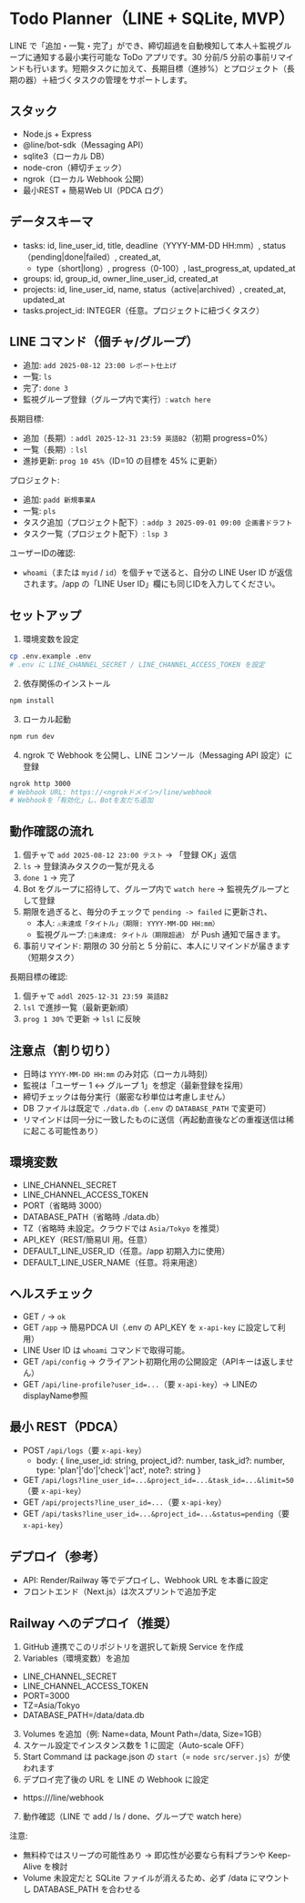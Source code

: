 # Todo Planner（LINE + SQLite, MVP）

LINE で「追加・一覧・完了」ができ、締切超過を自動検知して本人＋監視グループに通知する最小実行可能な ToDo アプリです。30 分前/5 分前の事前リマインドも行います。短期タスクに加えて、長期目標（進捗%）とプロジェクト（長期の器）＋紐づくタスクの管理をサポートします。

## スタック

- Node.js + Express
- @line/bot-sdk（Messaging API）
- sqlite3（ローカル DB）
- node-cron（締切チェック）
- ngrok（ローカル Webhook 公開）
- 最小REST + 簡易Web UI（PDCA ログ）

## データスキーマ

- tasks: id, line_user_id, title, deadline（YYYY-MM-DD HH:mm）, status（pending|done|failed）, created_at,
  - type（short|long）, progress（0-100）, last_progress_at, updated_at
- groups: id, group_id, owner_line_user_id, created_at
- projects: id, line_user_id, name, status（active|archived）, created_at, updated_at
- tasks.project_id: INTEGER（任意。プロジェクトに紐づくタスク）

## LINE コマンド（個チャ/グループ）

- 追加: `add 2025-08-12 23:00 レポート仕上げ`
- 一覧: `ls`
- 完了: `done 3`
- 監視グループ登録（グループ内で実行）: `watch here`

長期目標:

- 追加（長期）: `addl 2025-12-31 23:59 英語B2`（初期 progress=0%）
- 一覧（長期）: `lsl`
- 進捗更新: `prog 10 45%`（ID=10 の目標を 45% に更新）

プロジェクト:

- 追加: `padd 新規事業A`
- 一覧: `pls`
- タスク追加（プロジェクト配下）: `addp 3 2025-09-01 09:00 企画書ドラフト`
- タスク一覧（プロジェクト配下）: `lsp 3`

ユーザーIDの確認:

- `whoami`（または `myid` / `id`）を個チャで送ると、自分の LINE User ID が返信されます。/app の「LINE User ID」欄にも同じIDを入力してください。

## セットアップ

1. 環境変数を設定

```bash
cp .env.example .env
# .env に LINE_CHANNEL_SECRET / LINE_CHANNEL_ACCESS_TOKEN を設定
```

2. 依存関係のインストール

```bash
npm install
```

3. ローカル起動

```bash
npm run dev
```

4. ngrok で Webhook を公開し、LINE コンソール（Messaging API 設定）に登録

```bash
ngrok http 3000
# Webhook URL: https://<ngrokドメイン>/line/webhook
# Webhookを「有効化」し、Botを友だち追加
```

## 動作確認の流れ

1. 個チャで `add 2025-08-12 23:00 テスト` → 「登録 OK」返信
2. `ls` → 登録済みタスクの一覧が見える
3. `done 1` → 完了
4. Bot をグループに招待して、グループ内で `watch here` → 監視先グループとして登録
5. 期限を過ぎると、毎分のチェックで `pending -> failed` に更新され、
   - 本人: `⚠️未達成「タイトル」（期限: YYYY-MM-DD HH:mm）`
   - 監視グループ: `📢未達成: タイトル（期限超過）`
     が Push 通知で届きます。
6. 事前リマインド: 期限の 30 分前と 5 分前に、本人にリマインドが届きます（短期タスク）

長期目標の確認:

1. 個チャで `addl 2025-12-31 23:59 英語B2`
2. `lsl` で進捗一覧（最新更新順）
3. `prog 1 30%` で更新 → `lsl` に反映

## 注意点（割り切り）

- 日時は `YYYY-MM-DD HH:mm` のみ対応（ローカル時刻）
- 監視は「ユーザー 1 ↔ グループ 1」を想定（最新登録を採用）
- 締切チェックは毎分実行（厳密な秒単位は考慮しません）
- DB ファイルは既定で `./data.db`（`.env` の `DATABASE_PATH` で変更可）
- リマインドは同一分に一致したものに送信（再起動直後などの重複送信は稀に起こる可能性あり）

## 環境変数

- LINE_CHANNEL_SECRET
- LINE_CHANNEL_ACCESS_TOKEN
- PORT（省略時 3000）
- DATABASE_PATH（省略時 ./data.db）
- TZ（省略時 未設定。クラウドでは `Asia/Tokyo` を推奨）
- API_KEY（REST/簡易UI 用。任意）
- DEFAULT_LINE_USER_ID（任意。/app 初期入力に使用）
- DEFAULT_LINE_USER_NAME（任意。将来用途）

## ヘルスチェック

- GET `/` → `ok`
- GET `/app` → 簡易PDCA UI（.env の API_KEY を `x-api-key` に設定して利用）
- LINE User ID は `whoami` コマンドで取得可能。
- GET `/api/config` → クライアント初期化用の公開設定（APIキーは返しません）
- GET `/api/line-profile?user_id=...`（要 `x-api-key`）→ LINEのdisplayName参照

## 最小 REST（PDCA）

- POST `/api/logs`（要 `x-api-key`）
  - body: { line_user_id: string, project_id?: number, task_id?: number, type: 'plan'|'do'|'check'|'act', note?: string }
- GET `/api/logs?line_user_id=...&project_id=...&task_id=...&limit=50`（要 `x-api-key`）
- GET `/api/projects?line_user_id=...`（要 `x-api-key`）
- GET `/api/tasks?line_user_id=...&project_id=...&status=pending`（要 `x-api-key`）

## デプロイ（参考）

- API: Render/Railway 等でデプロイし、Webhook URL を本番に設定
- フロントエンド（Next.js）は次スプリントで追加予定

## Railway へのデプロイ（推奨）

1. GitHub 連携でこのリポジトリを選択して新規 Service を作成
2. Variables（環境変数）を追加

- LINE_CHANNEL_SECRET
- LINE_CHANNEL_ACCESS_TOKEN
- PORT=3000
- TZ=Asia/Tokyo
- DATABASE_PATH=/data/data.db

3. Volumes を追加（例: Name=data, Mount Path=/data, Size=1GB）
4. スケール設定でインスタンス数を 1 に固定（Auto-scale OFF）
5. Start Command は package.json の `start`（= `node src/server.js`）が使われます
6. デプロイ完了後の URL を LINE の Webhook に設定

- https://<railway-url>/line/webhook

7. 動作確認（LINE で add / ls / done、グループで watch here）

注意:

- 無料枠ではスリープの可能性あり → 即応性が必要なら有料プランや Keep-Alive を検討
- Volume 未設定だと SQLite ファイルが消えるため、必ず /data にマウントし DATABASE_PATH を合わせる
